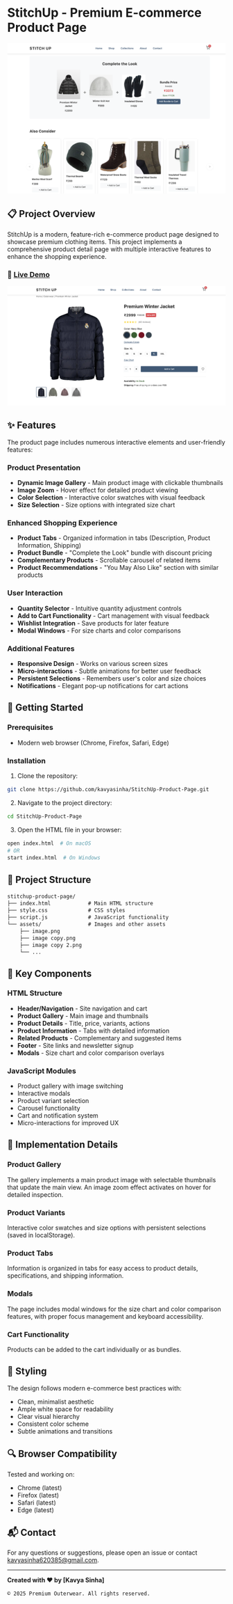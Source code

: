 # StitchUp - Premium E-commerce Product Page

![StitchUp Logo](./assets/1.png)

## 📋 Project Overview

StitchUp is a modern, feature-rich e-commerce product page designed to showcase premium clothing items. This project implements a comprehensive product detail page with multiple interactive features to enhance the shopping experience.

### 🌟 [Live Demo](https://your-demo-link-here.com)

![Product Page Screenshot](./assets/2.png)

## ✨ Features

The product page includes numerous interactive elements and user-friendly features:

### Product Presentation
- **Dynamic Image Gallery** - Main product image with clickable thumbnails
- **Image Zoom** - Hover effect for detailed product viewing
- **Color Selection** - Interactive color swatches with visual feedback
- **Size Selection** - Size options with integrated size chart

### Enhanced Shopping Experience
- **Product Tabs** - Organized information in tabs (Description, Product Information, Shipping)
- **Product Bundle** - "Complete the Look" bundle with discount pricing
- **Complementary Products** - Scrollable carousel of related items
- **Product Recommendations** - "You May Also Like" section with similar products

### User Interaction
- **Quantity Selector** - Intuitive quantity adjustment controls
- **Add to Cart Functionality** - Cart management with visual feedback
- **Wishlist Integration** - Save products for later feature
- **Modal Windows** - For size charts and color comparisons

### Additional Features
- **Responsive Design** - Works on various screen sizes
- **Micro-interactions** - Subtle animations for better user feedback
- **Persistent Selections** - Remembers user's color and size choices
- **Notifications** - Elegant pop-up notifications for cart actions

## 🚀 Getting Started

### Prerequisites
- Modern web browser (Chrome, Firefox, Safari, Edge)

### Installation

1. Clone the repository:
```bash
git clone https://github.com/kavyasinha/StitchUp-Product-Page.git
```

2. Navigate to the project directory:
```bash
cd StitchUp-Product-Page
```

3. Open the HTML file in your browser:
```bash
open index.html  # On macOS
# OR
start index.html  # On Windows
```

## 🔧 Project Structure

```
stitchup-product-page/
├── index.html            # Main HTML structure
├── style.css             # CSS styles
├── script.js             # JavaScript functionality
└── assets/               # Images and other assets
    ├── image.png
    ├── image copy.png
    ├── image copy 2.png
    └── ...
```

## 🧩 Key Components

### HTML Structure
- **Header/Navigation** - Site navigation and cart
- **Product Gallery** - Main image and thumbnails
- **Product Details** - Title, price, variants, actions
- **Product Information** - Tabs with detailed information
- **Related Products** - Complementary and suggested items
- **Footer** - Site links and newsletter signup
- **Modals** - Size chart and color comparison overlays

### JavaScript Modules
- Product gallery with image switching
- Interactive modals
- Product variant selection
- Carousel functionality
- Cart and notification system
- Micro-interactions for improved UX

## 📝 Implementation Details

### Product Gallery
The gallery implements a main product image with selectable thumbnails that update the main view. An image zoom effect activates on hover for detailed inspection.

### Product Variants
Interactive color swatches and size options with persistent selections (saved in localStorage).

### Product Tabs
Information is organized in tabs for easy access to product details, specifications, and shipping information.

### Modals
The page includes modal windows for the size chart and color comparison features, with proper focus management and keyboard accessibility.

### Cart Functionality
Products can be added to the cart individually or as bundles.

## 🎨 Styling

The design follows modern e-commerce best practices with:
- Clean, minimalist aesthetic
- Ample white space for readability
- Clear visual hierarchy
- Consistent color scheme
- Subtle animations and transitions

## 🔍 Browser Compatibility

Tested and working on:
- Chrome (latest)
- Firefox (latest)
- Safari (latest)
- Edge (latest)

## 📬 Contact

For any questions or suggestions, please open an issue or contact [kavyasinha620385@gmail.com](mailto:kavyasinha620385@gmail.com).

---

**Created with ❤️ by [Kavya Sinha]**
```
© 2025 Premium Outerwear. All rights reserved.
```
